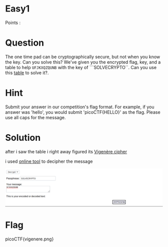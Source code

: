 # Easy1

Points : 

# Question

The one time pad can be cryptographically secure, but not when you know the key. Can you solve this? We've given you the encrypted flag, key, and a table to help ```UFJKXQZQUNB``` with the key of ```SOLVECRYPTO``. Can you use this [table](table.txt) to solve it?. 

# Hint 

Submit your answer in our competition's flag format. For example, if you answer was 'hello', you would submit 'picoCTF{HELLO}' as the flag.
Please use all caps for the message.


# Solution

after i saw the table i right away figured its [Vigenère cipher](https://en.wikipedia.org/wiki/Vigen%C3%A8re_cipher)

i used [online tool](http://rumkin.com/tools/cipher/vigenere.php) to decipher the message 

![Screenshot](vigenere.png)


# Flag
picoCTF{vigenere.png}

